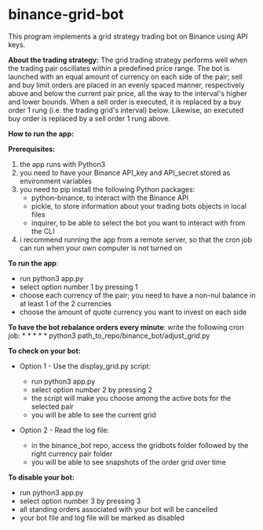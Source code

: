 # binance-grid-bot
This program implements a grid strategy trading bot on Binance using API keys.

<strong>About the trading strategy:</strong>
The grid trading strategy performs well when the trading pair oscillates within a predefined price range.
The bot is launched with an equal amount of currency on each side of the pair; sell and buy limit orders are placed in an evenly spaced manner, respectively above and below the current pair price, all the way to the interval's higher and lower bounds.
When a sell order is executed, it is replaced by a buy order 1 rung (i.e. the trading grid's interval) below. Likewise, an executed buy order is replaced by a sell order 1 rung above.

<strong>How to run the app:</strong>

<strong>Prerequisites:</strong>
1) the app runs with Python3
2) you need to have your Binance API_key and API_secret stored as environment variables
3) you need to pip install the following Python packages:
    - python-binance, to interact with the Binance API
    - pickle, to store information about your trading bots objects in local files
    - inquirer, to be able to select the bot you want to interact with from the CLI
4) i recommend running the app from a remote server, so that the cron job can run when your own computer is not turned on

<strong>To run the app</strong>:
- run python3 app.py
- select option number 1 by pressing 1
- choose each currency of the pair; you need to have a non-nul balance in at least 1 of the 2 currencies
- choose the amount of quote currency you want to invest on each side

<strong>To have the bot rebalance orders every minute</strong>: write the following cron job: * * * * * python3 path_to_repo/binance_bot/adjust_grid.py

<strong>To check on your bot:</strong>
- Option 1 - Use the display_grid.py script:
    - run python3 app.py
    - select option number 2 by pressing 2
    - the script will make you choose among the active bots for the selected pair
    - you will be able to see the current grid

- Option 2 - Read the log file:
    - in the binance_bot repo, access the gridbots folder followed by the right currency pair folder
    - you will be able to see snapshots of the order grid over time

<strong>To disable your bot:</strong>
- run python3 app.py
- select option number 3 by pressing 3
- all standing orders associated with your bot will be cancelled
- your bot file and log file will be marked as disabled
